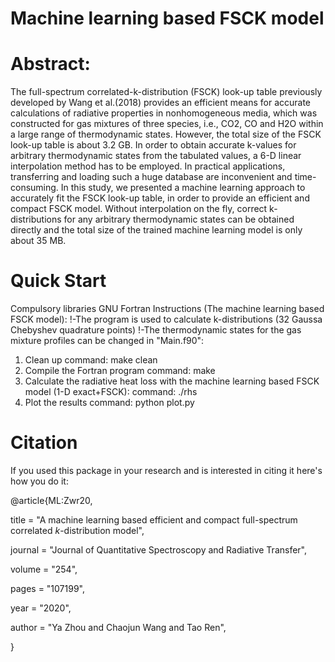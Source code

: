 # Machine learning based FSCK model

# Abstract:
The full-spectrum correlated-k-distribution (FSCK) look-up table previously developed by Wang et al.(2018) provides an efficient means for accurate calculations of radiative properties in nonhomogeneous media, which was constructed for gas mixtures of three species, i.e., CO2, CO and H2O within a large range of thermodynamic states. However, the total size of the FSCK look-up table is about 3.2 GB. In order to obtain accurate k-values for arbitrary thermodynamic states from the tabulated values, a 6-D linear interpolation method has to be employed. In practical applications, transferring and loading such a huge database are inconvenient and time-consuming. In this study, we presented a machine learning approach to accurately fit the FSCK look-up table, in order to provide an efficient and compact FSCK model. Without interpolation on the fly, correct k-distributions for any arbitrary thermodynamic states can be obtained directly and the total size of the trained machine learning model is only about 35 MB.

# Quick Start
Compulsory libraries
GNU Fortran
Instructions (The machine learning based FSCK model): 
!-The program is used to calculate k-distributions (32 Gaussa Chebyshev quadrature points) 
!-The thermodynamic states for the gas mixture profiles can be changed in "Main.f90":
1) Clean up
command: make clean
2) Compile the Fortran program
command: make
3) Calculate the radiative heat loss with the machine learning based FSCK model (1-D exact+FSCK):
command:   ./rhs 
4) Plot the results
command: python plot.py

# Citation
If you used this package in your research and is interested in citing it here's how you do it:

@article{ML:Zwr20,

title = "A machine learning based efficient and compact full-spectrum correlated $k$-distribution model",

journal = "Journal of Quantitative Spectroscopy and Radiative Transfer",

volume = "254",

pages = "107199",

year = "2020",

author = "Ya Zhou and Chaojun Wang and Tao Ren",

}
